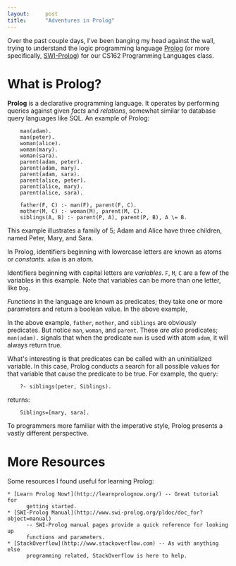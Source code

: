 ```yaml
---
layout:     post
title:      "Adventures in Prolog"
---
```


Over the past couple days, I've been banging my head against the wall, trying to
understand the logic programming language
[Prolog](https://en.wikipedia.org/wiki/Prolog) (or more specifically,
[SWI-Prolog](http://www.swi-prolog.org/)) for our CS162 Programming Languages
class.


# What is Prolog?

**Prolog** is a declarative programming language. It operates by performing
queries against given *facts* and *relations*, somewhat similar to database
query languages like SQL. An example of Prolog:

        man(adam).
        man(peter).
        woman(alice).
        woman(mary).
        woman(sara).
        parent(adam, peter).
        parent(adam, mary).
        parent(adam, sara).
        parent(alice, peter).
        parent(alice, mary).
        parent(alice, sara).

        father(F, C) :- man(F), parent(F, C).
        mother(M, C) :- woman(M), parent(M, C).
        siblings(A, B) :- parent(P, A), parent(P, B), A \= B.

This example illustrates a family of 5; Adam and Alice have three children,
named Peter, Mary, and Sara.

In Prolog, identifiers beginning with lowercase letters are known as atoms or
*constants*. `adam` is an atom.

Identifiers beginning with capital letters are *variables*. `F`, `M`, `C` are a
few of the variables in this example. Note that variables can be more than one
letter, like `Dog`.

*Functions* in the language are known as predicates; they take one or more
parameters and return a boolean value. In the above example, 

In the above example, `father`, `mother`, and `siblings` are obviously
predicates. But notice `man`, `woman`, and `parent`. These *are also*
predicates; `man(adam).` signals that when the predicate `man` is used with atom
`adam`, it will always return true.

What's interesting is that predicates can be called with an uninitialized
variable. In this case, Prolog conducts a search for all possible values for
that variable that cause the predicate to be true. For example, the query:

        ?- siblings(peter, Siblings).

returns:

        Siblings=[mary, sara].

To programmers more familiar with the imperative style, Prolog presents a
vastly different perspective.


# More Resources

Some resources I found useful for learning Prolog:

    * [Learn Prolog Now!](http://learnprolognow.org/) -- Great tutorial for
          getting started.
    * [SWI-Prolog Manual](http://www.swi-prolog.org/pldoc/doc_for?object=manual)
          -- SWI-Prolog manual pages provide a quick reference for looking up
          functions and parameters.
    * [StackOverflow](http://www.stackoverflow.com) -- As with anything else
          programming related, StackOverflow is here to help.

